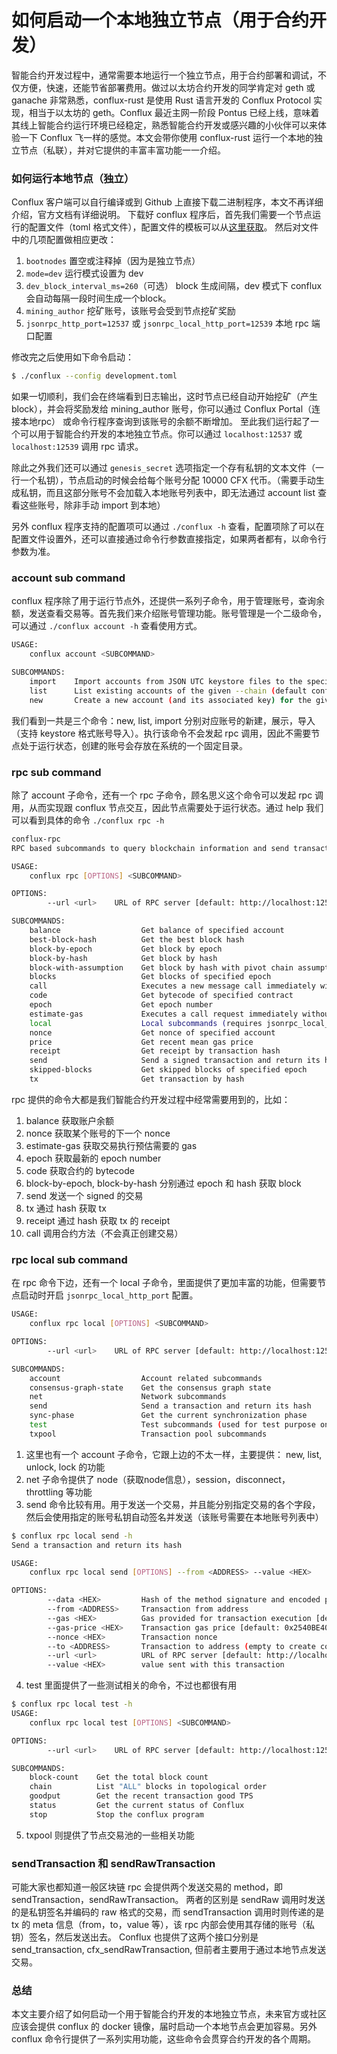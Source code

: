# 如何启动一个本地独立节点（用于合约开发）

智能合约开发过程中，通常需要本地运行一个独立节点，用于合约部署和调试，不仅方便，快速，还能节省部署费用。做过以太坊合约开发的同学肯定对 geth 或 ganache 非常熟悉，conflux-rust 是使用 Rust 语言开发的 Conflux Protocol 实现，相当于以太坊的 geth。Conflux 最近主网一阶段 Pontus 已经上线，意味着其线上智能合约运行环境已经稳定，熟悉智能合约开发或感兴趣的小伙伴可以来体验一下 Conflux 飞一样的感觉。本文会带你使用 conflux-rust 运行一个本地的独立节点（私联），并对它提供的丰富丰富功能一一介绍。

### 如何运行本地节点（独立）
Conflux 客户端可以自行编译或到 Github 上直接下载二进制程序，本文不再详细介绍，官方文档有详细说明。
下载好 conflux 程序后，首先我们需要一个节点运行的配置文件（toml 格式文件），配置文件的模板可以从[这里获取](https://github.com/Conflux-Chain/conflux-rust/blob/master/run/default.toml)。
然后对文件中的几项配置做相应更改：

1. ```bootnodes``` 置空或注释掉（因为是独立节点）
2. ```mode=dev``` 运行模式设置为 dev
3. ```dev_block_interval_ms=260```（可选） block 生成间隔，dev 模式下 conflux 会自动每隔一段时间生成一个block。
4. ```mining_author``` 挖矿账号，该账号会受到节点挖矿奖励
5. ```jsonrpc_http_port=12537``` 或 ```jsonrpc_local_http_port=12539``` 本地 rpc 端口配置

修改完之后使用如下命令启动：

```sh
$ ./conflux --config development.toml
```

如果一切顺利，我们会在终端看到日志输出，这时节点已经自动开始挖矿（产生block），并会将奖励发给 mining_author 账号，你可以通过 Conflux Portal（连接本地rpc） 或命令行程序查询到该账号的余额不断增加。
至此我们运行起了一个可以用于智能合约开发的本地独立节点。你可以通过 ```localhost:12537``` 或 ```localhost:12539``` 调用 rpc 请求。

除此之外我们还可以通过 ```genesis_secret``` 选项指定一个存有私钥的文本文件（一行一个私钥），节点启动的时候会给每个账号分配 10000 CFX 代币。（需要手动生成私钥，而且这部分账号不会加载入本地账号列表中，即无法通过 account list 查看这些账号，除非手动 import 到本地）

另外 conflux 程序支持的配置项可以通过 ```./conflux -h``` 查看，配置项除了可以在配置文件设置外，还可以直接通过命令行参数直接指定，如果两者都有，以命令行参数为准。


### account sub command
conflux 程序除了用于运行节点外，还提供一系列子命令，用于管理账号，查询余额，发送查看交易等。首先我们来介绍账号管理功能。账号管理是一个二级命令，可以通过 ```./conflux account -h``` 查看使用方式。

```sh
USAGE:
    conflux account <SUBCOMMAND>

SUBCOMMANDS:
    import    Import accounts from JSON UTC keystore files to the specified --chain (default conflux)
    list      List existing accounts of the given --chain (default conflux).
    new       Create a new account (and its associated key) for the given --chain (default conflux).
```
我们看到一共是三个命令：new, list, import 分别对应账号的新建，展示，导入（支持 keystore 格式账号导入）。执行该命令不会发起 rpc 调用，因此不需要节点处于运行状态，创建的账号会存放在系统的一个固定目录。


### rpc sub command
除了 account 子命令，还有一个 rpc 子命令，顾名思义这个命令可以发起 rpc 调用，从而实现跟 conflux 节点交互，因此节点需要处于运行状态。通过 help 我们可以看到具体的命令 ```./conflux rpc -h``` 

```sh
conflux-rpc
RPC based subcommands to query blockchain information and send transactions

USAGE:
    conflux rpc [OPTIONS] <SUBCOMMAND>

OPTIONS:
        --url <url>    URL of RPC server [default: http://localhost:12539]

SUBCOMMANDS:
    balance                  Get balance of specified account
    best-block-hash          Get the best block hash
    block-by-epoch           Get block by epoch
    block-by-hash            Get block by hash
    block-with-assumption    Get block by hash with pivot chain assumption
    blocks                   Get blocks of specified epoch
    call                     Executes a new message call immediately without creating a transaction
    code                     Get bytecode of specified contract
    epoch                    Get epoch number
    estimate-gas             Executes a call request immediately without creating a transaction and returns the gas used
    local                    Local subcommands (requires jsonrpc_local_http_port configured)
    nonce                    Get nonce of specified account
    price                    Get recent mean gas price
    receipt                  Get receipt by transaction hash
    send                     Send a signed transaction and return its hash
    skipped-blocks           Get skipped blocks of specified epoch
    tx                       Get transaction by hash
```

rpc 提供的命令大都是我们智能合约开发过程中经常需要用到的，比如：

1. balance 获取账户余额
2. nonce 获取某个账号的下一个 nonce
3. estimate-gas 获取交易执行预估需要的 gas
4. epoch 获取最新的 epoch number
5. code 获取合约的 bytecode
6. block-by-epoch, block-by-hash 分别通过 epoch 和 hash 获取 block
7. send 发送一个 signed 的交易
8. tx 通过 hash 获取 tx
9. receipt 通过 hash 获取 tx 的 receipt
10. call 调用合约方法（不会真正创建交易）


### rpc local sub command
在 rpc 命令下边，还有一个 local 子命令，里面提供了更加丰富的功能，但需要节点启动时开启 ```jsonrpc_local_http_port``` 配置。

```sh
USAGE:
    conflux rpc local [OPTIONS] <SUBCOMMAND>

OPTIONS:
        --url <url>    URL of RPC server [default: http://localhost:12539]

SUBCOMMANDS:
    account                  Account related subcommands
    consensus-graph-state    Get the consensus graph state
    net                      Network subcommands
    send                     Send a transaction and return its hash
    sync-phase               Get the current synchronization phase
    test                     Test subcommands (used for test purpose only)
    txpool                   Transaction pool subcommands
```

1. 这里也有一个 account 子命令，它跟上边的不太一样，主要提供： new, list, unlock, lock 的功能
2. net 子命令提供了 node（获取node信息），session，disconnect，throttling 等功能
3. send 命令比较有用。用于发送一个交易，并且能分别指定交易的各个字段，然后会使用指定的账号私钥自动签名并发送（该账号需要在本地账号列表中）
```sh
$ conflux rpc local send -h
Send a transaction and return its hash

USAGE:
    conflux rpc local send [OPTIONS] --from <ADDRESS> --value <HEX>

OPTIONS:
        --data <HEX>         Hash of the method signature and encoded parameters
        --from <ADDRESS>     Transaction from address
        --gas <HEX>          Gas provided for transaction execution [default: 0x5208]
        --gas-price <HEX>    Transaction gas price [default: 0x2540BE400]
        --nonce <HEX>        Transaction nonce
        --to <ADDRESS>       Transaction to address (empty to create contract)
        --url <url>          URL of RPC server [default: http://localhost:12539]
        --value <HEX>        value sent with this transaction
```
4. test 里面提供了一些测试相关的命令，不过也都很有用
```sh
$ conflux rpc local test -h
USAGE:
    conflux rpc local test [OPTIONS] <SUBCOMMAND>

OPTIONS:
        --url <url>    URL of RPC server [default: http://localhost:12539]

SUBCOMMANDS:
    block-count    Get the total block count
    chain          List "ALL" blocks in topological order
    goodput        Get the recent transaction good TPS
    status         Get the current status of Conflux
    stop           Stop the conflux program
```
5. txpool 则提供了节点交易池的一些相关功能


### sendTransaction 和 sendRawTransaction
可能大家也都知道一般区块链 rpc 会提供两个发送交易的 method，即 sendTransaction，sendRawTransaction。
两者的区别是 sendRaw 调用时发送的是私钥签名并编码的 raw 格式的交易，而 sendTransaction 调用时则传递的是 tx 的 meta 信息（from，to，value 等），该 rpc 内部会使用其存储的账号（私钥）签名，然后发送出去。
Conflux 也提供了这两个接口分别是 send_transaction, cfx_sendRawTransaction, 但前者主要用于通过本地节点发送交易。

### 总结
本文主要介绍了如何启动一个用于智能合约开发的本地独立节点，未来官方或社区应该会提供 conflux 的 docker 镜像，届时启动一个本地节点会更加容易。另外 conflux 命令行提供了一系列实用功能，这些命令会贯穿合约开发的各个周期。


